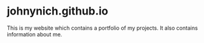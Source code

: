 # johnynich.github.io
This is my website which contains a portfolio of my projects. It also contains information about me.
